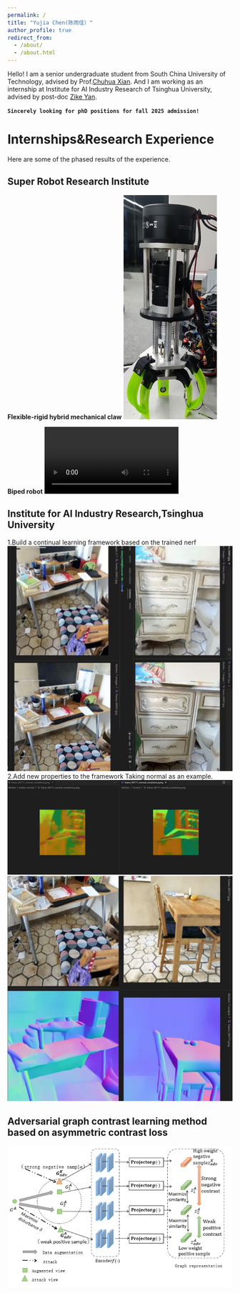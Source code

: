 ```yaml
---
permalink: /
title: "Yujia Chen(陈雨佳）"
author_profile: true
redirect_from: 
  - /about/
  - /about.html
---
```

Hello! I am a senior undergraduate student from South China University of Technology, advised by Prof.[Chuhua Xian](https://chuhuaxian.github.io/index.html). And I am working as an internship at Institute for AI Industry Research of Tsinghua University, advised by post-doc [Zike Yan](https://zikeyan.github.io/).

**`Sincerely looking for phD positions for fall 2025 admission!`**

Internships&Research Experience
======
Here are some of the phased results of the experience.

Super Robot Research Institute
------
**Flexible-rigid hybrid mechanical claw**
![Photo of finished mechanical claw](https://github.com/ChenYvyv/ChenYvyv.github.io/blob/master/images/raw.png)

**Biped robot**
![video of biped robot](../assets/biped.mp4)

Institute for AI Industry Research,Tsinghua University
------
1.Build a continual learning framework based on the trained nerf
![Taking rgb as new property](../images/render.png)
2.Add new properties to the framework
Taking normal as an example.
![Algorithm 1](../images/normal0.png)
![Algorithm 2](../images/normal.png)

Adversarial graph contrast learning method based on asymmetric contrast loss
------
![pipeline of our project](../images/graph.png)
